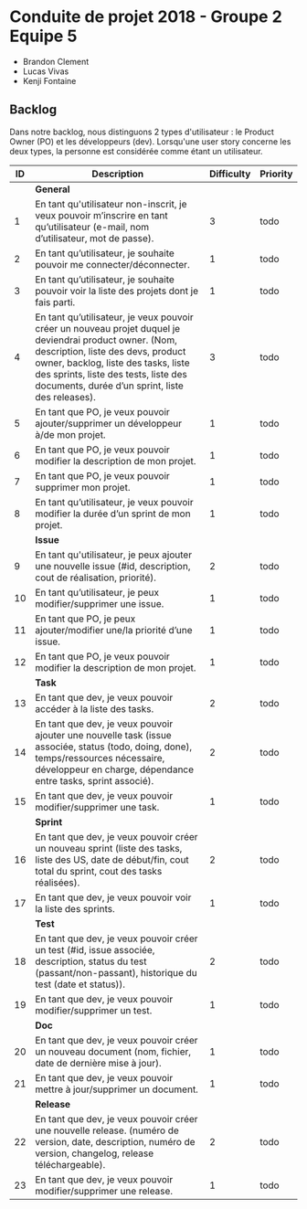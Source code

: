 # Conduite de projet 2018 - Groupe 2 Equipe 5

* Brandon Clement
* Lucas Vivas
* Kenji Fontaine

## Backlog

Dans notre backlog, nous distinguons 2 types d'utilisateur : le Product Owner (PO) et les développeurs (dev). Lorsqu'une user story concerne les deux types, la personne est considérée comme étant un utilisateur.

| ID | Description | Difficulty | Priority |
|----|-------------|------------|----------|
|    | **General**|            |          |
|  1 | En tant qu'utilisateur non-inscrit, je veux pouvoir m’inscrire en tant qu’utilisateur (e-mail, nom d’utilisateur, mot de passe).            | 3 | todo |
|  2 | En tant qu’utilisateur, je souhaite pouvoir me connecter/déconnecter. | 1 | todo |
|  3 | En tant qu’utilisateur, je souhaite pouvoir voir la liste des projets dont je fais parti. | 1 | todo |
|  4 | En tant qu’utilisateur, je veux pouvoir créer un nouveau projet duquel je deviendrai product owner. (Nom, description, liste des devs, product owner, backlog, liste des tasks, liste des sprints, liste des tests, liste des documents, durée d’un sprint, liste des releases). | 3 | todo |
|  5 | En tant que PO, je veux pouvoir ajouter/supprimer un développeur à/de mon projet. | 1 | todo |
|  6 | En tant que PO, je veux pouvoir modifier la description de mon projet. | 1 | todo |
|  7 | En tant que PO, je veux pouvoir supprimer mon projet. | 1 | todo |
|  8 | En tant qu’utilisateur, je veux pouvoir modifier la durée d’un sprint de mon projet. | 1 | todo |
|    | **Issue** |	|	|
|  9 | En tant qu'utilisateur, je peux ajouter une nouvelle issue (#id, description, cout de réalisation, priorité). | 2 | todo |
| 10 | En tant qu’utilisateur, je peux modifier/supprimer une issue. | 1 | todo |
| 11 | En tant que PO, je peux ajouter/modifier une/la priorité d’une issue. | 1 | todo |
| 12 | En tant que PO, je veux pouvoir modifier la description de mon projet. | 1 | todo |
|    | **Task** |    |    |
| 13 | En tant que dev, je veux pouvoir accéder à la liste des tasks. | 2 | todo |
| 14 | En tant que dev, je veux pouvoir ajouter une nouvelle task (issue associée, status (todo, doing, done), temps/ressources nécessaire, développeur en charge, dépendance entre tasks, sprint associé). | 2 | todo |
| 15 | En tant que dev, je veux pouvoir modifier/supprimer une task. | 1 | todo |
|    | **Sprint** |    |    |
| 16 | En tant que dev, je veux pouvoir créer un nouveau sprint (liste des tasks, liste des US, date de début/fin, cout total du sprint, cout des tasks réalisées). | 2 | todo |
| 17 | En tant que dev, je veux pouvoir voir la liste des sprints. | 1 | todo |
|    | **Test** |    |    |
| 18 | En tant que dev, je veux pouvoir créer un test (#id, issue associée, description, status du test (passant/non-passant), historique du test (date et status)). | 2 | todo |
| 19 | En tant que dev, je veux pouvoir modifier/supprimer un test. | 1 | todo |
|    | **Doc** |    |    |
| 20 | En tant que dev, je veux pouvoir créer un nouveau document (nom, fichier, date de dernière mise à jour). | 1 | todo |
| 21 | En tant que dev, je veux pouvoir mettre à jour/supprimer un document. | 1 | todo |
|    | **Release** |    |    |
| 22 | En tant que dev, je veux pouvoir créer une nouvelle release. (numéro de version, date, description, numéro de version, changelog, release téléchargeable). | 2 | todo |
| 23 | En tant que dev, je veux pouvoir modifier/supprimer une release. | 1 | todo |
